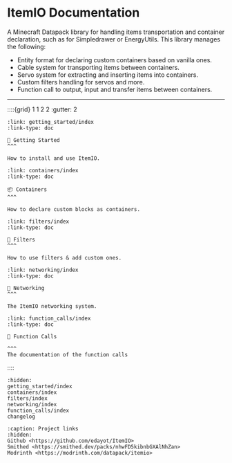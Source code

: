 # **ItemIO Documentation**

A Minecraft Datapack library for handling items transportation and container declaration, such as for Simpledrawer or EnergyUtils. This library manages the following:
* Entity format for declaring custom containers based on vanilla ones.
* Cable system for transporting items between containers.
* Servo system for extracting and inserting items into containers.
* Custom filters handling for servos and more.
* Function call to output, input and transfer items between containers.

---


::::{grid} 1 1 2 2
:gutter: 2
```{grid-item-card}
:link: getting_started/index
:link-type: doc

🚀 Getting Started
^^^

How to install and use ItemIO.
```

```{grid-item-card}
:link: containers/index
:link-type: doc

📦 Containers
^^^

How to declare custom blocks as containers.

```

```{grid-item-card}
:link: filters/index
:link-type: doc

🔧 Filters
^^^

How to use filters & add custom ones.

```

```{grid-item-card}
:link: networking/index
:link-type: doc

🔌 Networking
^^^

The ItemIO networking system.

```

```{grid-item-card}
:link: function_calls/index
:link-type: doc

🧩 Function Calls

^^^
The documentation of the function calls

```



::::

```{toctree}
:hidden:
getting_started/index
containers/index
filters/index
networking/index
function_calls/index
changelog
```

```{toctree}
:caption: Project links
:hidden:
Github <https://github.com/edayot/ItemIO>
Smithed <https://smithed.dev/packs/nhwFD5kibnbGXAlNhZan>
Modrinth <https://modrinth.com/datapack/itemio>
```


